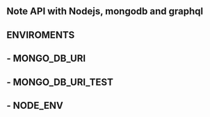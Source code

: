 ## Note API with Nodejs, mongodb and graphql

## ENVIROMENTS 

  ## - MONGO_DB_URI
  ## - MONGO_DB_URI_TEST
  ## - NODE_ENV
